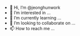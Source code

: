 - 👋 Hi, I’m @jeonghunwork
- 👀 I’m interested in ...
- 🌱 I’m currently learning ...
- 💞️ I’m looking to collaborate on ...
- 📫 How to reach me ...

<!---
jeonghunwork/jeonghunwork is a ✨ special ✨ repository because its `README.md` (this file) appears on your GitHub profile.
You can click the Preview link to take a look at your changes.
--->
